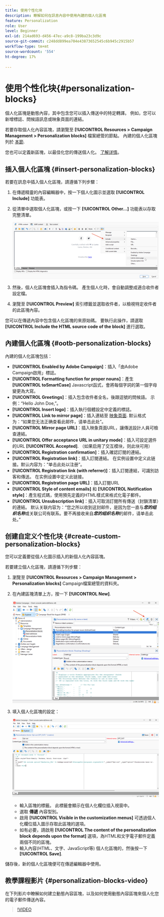 ```yaml
---
title: 使用个性化块
description: 瞭解如何在訊息內容中使用內建的個人化區塊
feature: Personalization
role: User
level: Beginner
exl-id: 214ad693-d456-47ec-a9c8-199ba23c3d9c
source-git-commit: c248dd899ea704e43873652545c6b945c2915b57
workflow-type: tm+mt
source-wordcount: '554'
ht-degree: 17%

---
```


# 使用个性化块{#personalization-blocks}

個人化區塊是動態內容，其中包含您可以插入傳送中的特定轉譯。 例如，您可以新增標誌、問候語訊息或映象頁面的連結。

若要存取個人化內容區塊，請瀏覽至 **[!UICONTROL Resources > Campaign Management > Personalization blocks]** 檔案總管的節點。 內建的個人化區塊列於 [本節](#ootb-personalization-blocks).

您也可以定義新區塊，以最佳化您的傳送個人化。 [了解详情](#create-custom-personalization-blocks)。

## 插入個人化區塊 {#insert-personalization-blocks}

若要在訊息中插入個人化區塊，請遵循下列步驟：

1. 在傳遞精靈的內容編輯器中，按一下個人化圖示並選取 **[!UICONTROL Include]** 功能表。
1. 從清單中選取個人化區塊，或按一下 **[!UICONTROL Other...]** 功能表以存取完整清單。

   ![](assets/perso-content-block.png)

1. 然後，個人化區塊會插入為指令碼。 產生個人化時，會自動調整成適合收件者設定檔。
1. 瀏覽至 **[!UICONTROL Preview]** 索引標籤並選取收件者，以檢視特定收件者的此區塊內容。

您可以在傳遞內容中包含個人化區塊的來原始碼。 要執行此操作，請選取 **[!UICONTROL Include the HTML source code of the block]** 進行選取。

## 內建個人化區塊 {#ootb-personalization-blocks}

內建的個人化區塊包括：

* **[!UICONTROL Enabled by Adobe Campaign]**：插入「由Adobe Campaign啟用」標誌。
* **[!UICONTROL Formatting function for proper nouns]**：產生 **[!UICONTROL toSmartCase]** Javascript函式，會將每個字詞的第一個字母變更為大寫。
* **[!UICONTROL Greetings]**：插入包含收件者全名，後跟逗號的問候語。 示例：“Hello John Doe,”。
* **[!UICONTROL Insert logo]**：插入執行個體設定中定義的標誌。
* **[!UICONTROL Link to mirror page]**：插入連結至 [映象頁面](mirror-page.md). 默认格式为：“如果您无法正确查看此邮件，请单击此处”。
* **[!UICONTROL Mirror page URL]**：插入映象頁面URL，讓傳送設計人員可檢查連結。
* **[!UICONTROL Offer acceptance URL in unitary mode]**：插入可設定選件的URL **[!UICONTROL Accepted]**. （如果启用了交互模块，则此块可用）
* **[!UICONTROL Registration confirmation]**：插入確認訂閱的連結。
* **[!UICONTROL Registration link]**：插入訂閱連結。 在实例设置中定义此链接。默认内容为：“单击此处以注册”。
* **[!UICONTROL Registration link (with referrer)]**：插入訂閱連結，可識別訪客和傳送。 在实例设置中定义此链接。
* **[!UICONTROL Registration page URL]**：插入訂閱URL
* **[!UICONTROL Style of content emails]** 和 **[!UICONTROL Notification style]**：產生程式碼，使用預先定義的HTML樣式來格式化電子郵件。
* **[!UICONTROL Unsubscription link]**：插入可取消訂閱所有傳送（封鎖清單）的連結。 默认关联内容为：“您之所以收到这封邮件，是因为您一直与&#x200B;***您的组织名称***&#x200B;或关联公司有联系。要不再接收来自&#x200B;***您的组织名称***&#x200B;的邮件，请单击此处。”

## 创建自定义个性化块 {#create-custom-personalization-blocks}

您可以定義要從個人化圖示插入的新個人化內容區塊。

若要建立個人化區塊，請遵循下列步驟：

1. 瀏覽至 **[!UICONTROL Resources > Campaign Management > Personalization blocks]** Campaign檔案總管的資料夾。
1. 在內建區塊清單上方，按一下 **[!UICONTROL New]**.

   ![](assets/perso-new-block.png)

1. 填入個人化區塊的設定：

   ![](assets/perso-custom-block.png)

   * 輸入區塊的標籤。 此標籤會顯示在個人化欄位插入視窗中。
   * 選取 **傳遞** 內容型別。
   * 啟用 **[!UICONTROL Visible in the customization menus]** 可透過個人化欄位插入圖示存取此區塊的選項。
   * 如有必要，請啟用 **[!UICONTROL The content of the personalization block depends upon the format]** 選項，為HTML和文字電子郵件定義兩個不同的區塊。
   * 輸入內容(HTML、文字、JavaScript等) 個人化區塊的，然後按一下 **[!UICONTROL Save]**.

儲存後，新的個人化區塊便可在傳遞編輯器中使用。

## 教學課程影片 {#personalization-blocks-video}

在下列影片中瞭解如何建立動態內容區塊，以及如何使用動態內容區塊來個人化您的電子郵件傳送內容。

>[!VIDEO](https://video.tv.adobe.com/v/342088?quality=12)
